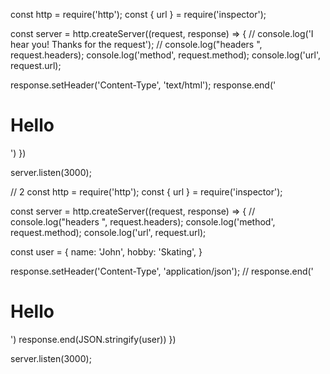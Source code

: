 const http = require('http');
const { url } = require('inspector');

const server = http.createServer((request, response) => {
  // console.log('I hear you! Thanks for the request');
  // console.log("headers ", request.headers);
  console.log('method', request.method);
  console.log('url', request.url);

  response.setHeader('Content-Type', 'text/html');
  response.end('<h1>Hello</h1>')
})

server.listen(3000);

// 2
const http = require('http');
const { url } = require('inspector');

const server = http.createServer((request, response) => {
  // console.log("headers ", request.headers);
  console.log('method', request.method);
  console.log('url', request.url);

  const user = {
    name: 'John',
    hobby: 'Skating',
  }

  response.setHeader('Content-Type', 'application/json');
  // response.end('<h1>Hello</h1>')
  response.end(JSON.stringify(user))
})

server.listen(3000);